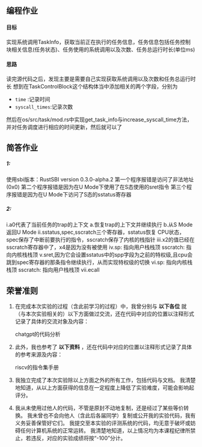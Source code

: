## 编程作业

#### 目标

实现系统调用TaskInfo，获取当前正在执行的任务信息，任务信息包括任务控制块相关信息(任务状态)、任务使用的系统调用以及次数、任务总运行时长(单位ms)


#### 思路
读完源代码之后，发现主要是需要自己实现获取系统调用以及次数和任务总运行时长
想到在TaskControlBlock这个结构体当中添加相关的两个字段，分别为
- `time` :记录时间
- `syscall_times`:记录次数

然后在os/src/task/mod.rs中实现get_task_info与increase_syscall_time方法，并对任务调度进行相应的时间更新，然后就可以了



## 简答作业
##### 1:
使用sbi版本：RustSBI version 0.3.0-alpha.2 第一个程序报错是访问了非法地址(0x0)
第二个程序报错是因为在U Mode下使用了在S态使用的sret指令
第三个程序报错是因为在U Mode下访问了S态的sstatus寄存器

##### 2:
i.a0代表了当前任务的trap的上下文
	a.恢复trap的上下文并继续执行
	b.从S Mode返回U Mode
ii.sstatus,spec,sscratch三个寄存器，sstatus恢复 CPU状态，spec保存了中断前要执行的指令，sscratch保存了内核的栈指针
iii.x2的值已经在sscratch寄存器中了，x4是因为没有被使用
iv.sp: 指向用户栈栈顶 sscratch: 指向内核栈栈顶
v.sret,因为它会设置sstatus中的spp字段为之前的特权级,且cpu会跳到spec寄存器的那条指令继续执行，从而实现特权级的切换
vi.sp: 指向内核栈栈顶 sscratch: 指向用户栈栈顶
vii.ecall


## 荣誉准则

1.  在完成本次实验的过程（含此前学习的过程）中，我曾分别与 **以下各位** 就（与本次实验相关的）以下方面做过交流，还在代码中对应的位置以注释形式记录了具体的交流对象及内容：
    
    chatgpt的代码分析
    
2.  此外，我也参考了 **以下资料** ，还在代码中对应的位置以注释形式记录了具体的参考来源及内容：
    
    riscv的指令集手册  

3. 我独立完成了本次实验除以上方面之外的所有工作，包括代码与文档。 我清楚地知道，从以上方面获得的信息在一定程度上降低了实验难度，可能会影响起评分。

4. 我从未使用过他人的代码，不管是原封不动地复制，还是经过了某些等价转换。 我未曾也不会向他人（含此后各届同学）复制或公开我的实验代码，我有义务妥善保管好它们。 我提交至本实验的评测系统的代码，均无意于破坏或妨碍任何计算机系统的正常运转。 我清楚地知道，以上情况均为本课程纪律所禁止，若违反，对应的实验成绩将按“-100”分计。
